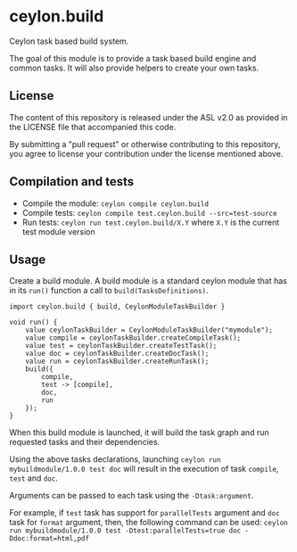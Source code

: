 ceylon.build
============

Ceylon task based build system.

The goal of this module is to provide a task based build engine and common tasks.
It will also provide helpers to create your own tasks.

License
-------

The content of this repository is released under the ASL v2.0
as provided in the LICENSE file that accompanied this code.

By submitting a "pull request" or otherwise contributing to this repository, you
agree to license your contribution under the license mentioned above.

Compilation and tests
----------------------

* Compile the module: `ceylon compile ceylon.build`
* Compile tests: `ceylon compile test.ceylon.build --src=test-source`
* Run tests: `ceylon run test.ceylon.build/X.Y` where `X.Y` is the current test module version

Usage
-----

Create a build module.
A build module is a standard ceylon module that has in its `run()` function a call to `build(TasksDefinitions)`.

```ceylon
import ceylon.build { build, CeylonModuleTaskBuilder }

void run() {
    value ceylonTaskBuilder = CeylonModuleTaskBuilder("mymodule");
    value compile = ceylonTaskBuilder.createCompileTask();
    value test = ceylonTaskBuilder.createTestTask();
    value doc = ceylonTaskBuilder.createDocTask();
    value run = ceylonTaskBuilder.createRunTask();
    build({
        compile,
        test -> [compile],
        doc,
        run
    });
}
```

When this build module is launched, it will build the task graph and run requested tasks and their dependencies.

Using the above tasks declarations, launching `ceylon run mybuildmodule/1.0.0 test doc` will result in the execution of task `compile`, `test` and `doc`.

Arguments can be passed to each task using the `-Dtask:argument`.

For example, if `test` task has support for `parallelTests` argument and `doc` task for `format` argument, then, the following command can be used:
`ceylon run mybuildmodule/1.0.0 test -Dtest:parallelTests=true doc -Ddoc:format=html,pdf`
